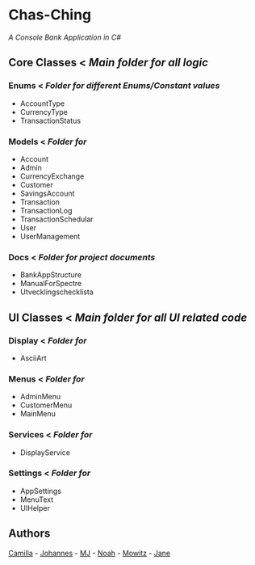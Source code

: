# Chas-Ching 
_A Console Bank Application in C#_
## Core Classes < _Main folder for all logic_
### Enums < _Folder for different Enums/Constant values_
- AccountType        
- CurrencyType           
- TransactionStatus
### Models < _Folder for_
- Account
- Admin
- CurrencyExchange
- Customer
- SavingsAccount
- Transaction
- TransactionLog
- TransactionSchedular
- User
- UserManagement
### Docs < _Folder for project documents_
- BankAppStructure
- ManualForSpectre
- Utvecklingschecklista
## UI Classes < _Main folder for all UI related code_
### Display < _Folder for_
- AsciiArt
### Menus < _Folder for_
- AdminMenu
- CustomerMenu
- MainMenu
### Services < _Folder for_
- DisplayService
### Settings < _Folder for_
- AppSettings
- MenuText
- UIHelper
## Authors
[Camilla](https://github.com/CamillaSoderman) - [Johannes](https://github.com/JBrannelid) - [MJ](https://github.com/MJ-Eng-codes) - [Noah](https://github.com/NoahtlHoff) - [Mowitz](https://github.com/maoitz) - [Jane](https://github.com/jyneto)

